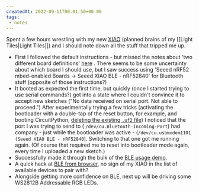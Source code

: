 ```yaml
---
createdAt: 2022-09-11T00:01:50+00:00
tags:
 - notes
---
```

Spent a few hours wrestling with my new [XIAO](https://www.seeedstudio.com/Seeed-XIAO-BLE-nRF52840-p-5201.html) (planned brains of my [[Light Tiles|Light Tiles]]) and I should note down all the stuff that tripped me up.

 - First I followed the default instructions - but missed the notes about 'two different board definitions' [here](https://wiki.seeedstudio.com/XIAO_BLE/#two-arduino-libraries) . There seems to be some uncertainty about which board I should use, but I saw success using 'Seeed nRF52 mbed-enabled Boards -> Seeed XIAO BLE - nRF52840' for Bluetooth stuff (opposite of those instructions?)
 - It booted as expected the first time, but quickly (once I started trying to use serial commands?) got into a state where I couldn't convince it to accept new sketches ("No data received on serial port. Not able to proceed.") After experimentally trying a few tricks (activating the bootloader with a double-tap of the reset button, for example, and booting CircuitPython, [deleting the existing `.uf2` file](https://forum.seeedstudio.com/t/seeeduino-xiao-dead-unable-to-upload-sketches-after-code-upload-solved/258219)) I noticed that the port I was trying to send to ( `/dev/cu.Bluetooth-Incoming-Port`) had company - just while the bootloader was active - (`/dev/cu.usbmodem1101 (Seeed XIAO BLE - nRF52840`). Switching to that one got me running again. (Of course that required me to reset into bootloader mode again, every time I uploaded a new sketch.)
 - Successfully made it through the bulk of the [BLE usage demo](https://wiki.seeedstudio.com/XIAO-BLE-Sense-Bluetooth-Usage/).
  - A quick hack at [BLE from browser](https://github.com/simonhildebrandt/bluetooth), no sign of my XIAO in the list of available devices to pair with? 
  - Alongside getting more confidence on BLE, next up will be driving some WS2812B Addressable RGB LEDs.